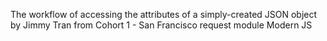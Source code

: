 The workflow of accessing the attributes of a simply-created JSON object by Jimmy Tran from Cohort 1 - San Francisco request module
Modern JS
